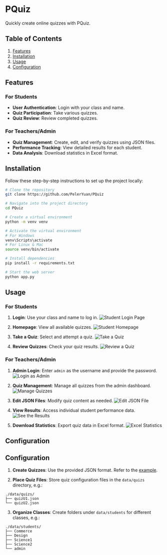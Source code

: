 # PQuiz

Quickly create online quizzes with PQuiz.

## Table of Contents

1. [Features](#features)
2. [Installation](#installation)
3. [Usage](#usage)
4. [Configuration](#configuration)

## Features

### For Students

- **User Authentication**: Login with your class and name.
- **Quiz Participation**: Take various quizzes.
- **Quiz Review**: Review completed quizzes.

### For Teachers/Admin

- **Quiz Management**: Create, edit, and verify quizzes using JSON files.
- **Performance Tracking**: View detailed results for each student.
- **Data Analysis**: Download statistics in Excel format.

## Installation

Follow these step-by-step instructions to set up the project locally:

```bash
# Clone the repository
git clone https://github.com/PelerYuan/PQuiz

# Navigate into the project directory
cd PQuiz

# Create a virtual environment
python -m venv venv

# Activate the virtual environment
# For Windows
venv\Scripts\activate
# For Linux & Mac
source venv/bin/activate

# Install dependencies
pip install -r requirements.txt

# Start the web server
python app.py
```

## Usage

### For Students

1. **Login**: Use your class and name to log in.
   ![Student Login Page](doc/1.png)

2. **Homepage**: View all available quizzes.
   ![Student Homepage](doc/2.png)

3. **Take a Quiz**: Select and attempt a quiz.
   ![Take a Quiz](doc/3.png)

4. **Review Quizzes**: Check your quiz results.
   ![Review a Quiz](doc/4.png)

### For Teachers/Admin

1. **Admin Login**: Enter `admin` as the username and provide the password.
   ![Login as Admin](doc/5.png)

2. **Quiz Management**: Manage all quizzes from the admin dashboard.
   ![Manage Quizzes](doc/6.png)

3. **Edit JSON Files**: Modify quiz content as needed.
   ![Edit JSON File](doc/7.png)

4. **View Results**: Access individual student performance data.
   ![See the Results](doc/8.png)

5. **Download Statistics**: Export quiz data in Excel format.
   ![Excel Statistics](doc/9.png)

## Configuration

## Configuration

1. **Create Quizzes**: Use the provided JSON format. Refer to the [example](doc/quiz_example.json).

2. **Place Quiz Files**: Store quiz configuration files in the `data/quizs` directory, e.g.:

```
./data/quizs/
├── quizU1.json
└── quizU2.json
```


3. **Organize Classes**: Create folders under `data/students` for different classes, e.g.:

```
./data/students/
├── Commerce
├── Design
├── Science1
├── Science2
└── admin
```
